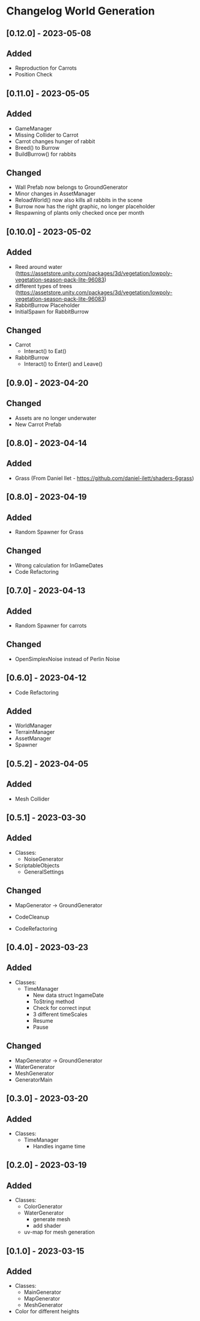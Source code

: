﻿# Changelog World Generation


## [0.12.0] - 2023-05-08
## Added
- Reproduction for Carrots
- Position Check


## [0.11.0] - 2023-05-05
## Added
- GameManager
- Missing Collider to Carrot
- Carrot changes hunger of rabbit
- Breed() to Burrow
- BuildBurrow() for rabbits

## Changed
- Wall Prefab now belongs to GroundGenerator
- Minor changes in AssetManager
- ReloadWorld() now also kills all rabbits in the scene
- Burrow now has the right graphic, no longer placeholder
- Respawning of plants only checked once per month


## [0.10.0] - 2023-05-02
## Added
- Reed around water (https://assetstore.unity.com/packages/3d/vegetation/lowpoly-vegetation-season-pack-lite-96083)
- different types of trees (https://assetstore.unity.com/packages/3d/vegetation/lowpoly-vegetation-season-pack-lite-96083)
- RabbitBurrow Placeholder
- InitialSpawn for RabbitBurrow

## Changed
- Carrot
  - Interact() to Eat()
- RabbitBurrow
  - Interact() to Enter() and Leave()


## [0.9.0] - 2023-04-20
## Changed
- Assets are no longer underwater
- New Carrot Prefab


## [0.8.0] - 2023-04-14
## Added
- Grass (From Daniel Ilet - https://github.com/daniel-ilett/shaders-6grass)


## [0.8.0] - 2023-04-19
## Added
- Random Spawner for Grass

## Changed
- Wrong calculation for InGameDates
- Code Refactoring


## [0.7.0] - 2023-04-13
## Added
- Random Spawner for carrots

## Changed
- OpenSimplexNoise instead of Perlin Noise


## [0.6.0] - 2023-04-12
- Code Refactoring

## Added
- WorldManager
- TerrainManager
- AssetManager
- Spawner


## [0.5.2] - 2023-04-05
## Added
- Mesh Collider


## [0.5.1] - 2023-03-30
## Added
- Classes:
  - NoiseGenerator
- ScriptableObjects
  - GeneralSettings

## Changed
  - MapGenerator -> GroundGenerator

- CodeCleanup
- CodeRefactoring


## [0.4.0] - 2023-03-23
## Added
- Classes:
  - TimeManager
    - New data struct IngameDate
    - ToString method
    - Check for correct input
    - 3 different timeScales
    - Resume
    - Pause 
  
## Changed
  - MapGenerator -> GroundGenerator
  - WaterGenerator
  - MeshGenerator
  - GeneratorMain


## [0.3.0] - 2023-03-20
## Added
- Classes:
  - TimeManager
    - Handles ingame time


## [0.2.0] - 2023-03-19
## Added
- Classes:
  - ColorGenerator
  - WaterGenerator
    - generate mesh
    - add shader
  - uv-map for mesh generation


## [0.1.0] - 2023-03-15
## Added
- Classes:
  - MainGenerator
  - MapGenerator
  - MeshGenerator
- Color for different heights